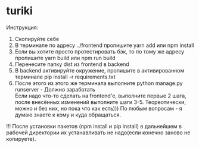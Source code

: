 # turiki  
Инструкция:
1) Скопируйте себе
2) В терминале по адресу ../frontend пропишите yarn add или npm install
3) Если вы хотите просто протестировать бэк, то по тому же адресу пропишите yarn build или npm run build
4) Перенесите папку dist из frontend в backend
5) В backend активируйте окружение, пропишите в активированном терминале pip install -r requirements.txt
6) После этого из этого же терминала выполните python manage.py runserver - Должно заработать  
Если надо что-то сделать на frontend'e, выполните первые 2 шага, после внесённых изменений выполните шаги 3-5.
Теореотически, можно и без них, но пока что как есть)))
По любым вопросам - я думаю знаете к кому и куда обращаться.  

!!! После установки пакетов (npm install и pip install) в дальнейшем в рабочей директории их устанавливать не надо(если конечно заново не копируете).
